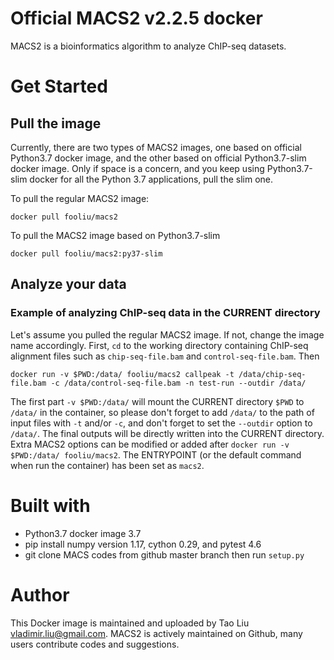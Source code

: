 # Official MACS2 v2.2.5 docker

MACS2 is a bioinformatics algorithm to analyze ChIP-seq datasets. 

# Get Started

## Pull the image

Currently, there are two types of MACS2 images, one based on official Python3.7 docker image, and the other based on official Python3.7-slim docker image. Only if space is a concern, and you keep using Python3.7-slim docker for all the Python 3.7 applications, pull the slim one.

To pull the regular MACS2 image:

```docker pull fooliu/macs2```

To pull the MACS2 image based on Python3.7-slim

```docker pull fooliu/macs2:py37-slim```

## Analyze your data

### Example of analyzing ChIP-seq data in the CURRENT directory

Let's assume you pulled the regular MACS2 image. If not, change the image name accordingly. First, ```cd``` to the working directory containing ChIP-seq alignment files such as ```chip-seq-file.bam``` and ```control-seq-file.bam```. Then

```docker run -v $PWD:/data/ fooliu/macs2 callpeak -t /data/chip-seq-file.bam -c /data/control-seq-file.bam -n test-run --outdir /data/```

The first part ```-v $PWD:/data/``` will mount the CURRENT directory ```$PWD``` to ```/data/``` in the container, so please don't forget to add ```/data/``` to the path of input files with ```-t``` and/or ```-c```, and don't forget to set the ```--outdir``` option to ```/data/```. The final outputs will be directly written into the CURRENT directory. Extra MACS2 options can be modified or added after ```docker run -v $PWD:/data/ fooliu/macs2```. The ENTRYPOINT (or the default command when run the container) has been set as ```macs2```.

# Built with

* Python3.7 docker image 3.7
* pip install numpy version 1.17, cython 0.29, and pytest 4.6 
* git clone MACS codes from github master branch then run ```setup.py```

# Author

This Docker image is maintained and uploaded by Tao Liu <vladimir.liu@gmail.com>. MACS2 is actively maintained on Github, many users contribute codes and suggestions. 
